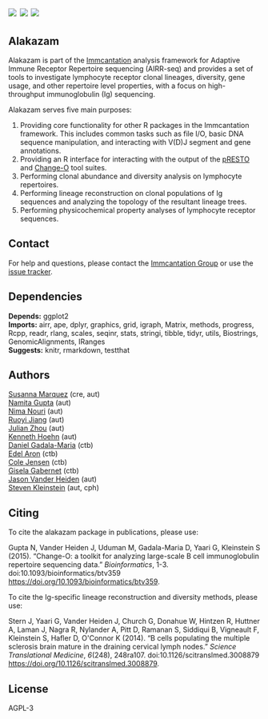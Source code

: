 # [![](http://cranlogs.r-pkg.org/badges/grand-total/alakazam)](https://www.r-pkg.org/pkg/alakazam) [![](https://cranlogs.r-pkg.org/badges/alakazam)](https://www.r-pkg.org/pkg/alakazam) [![](https://img.shields.io/static/v1?label=AIRR-C%20sw-tools%20v1&message=compliant&color=008AFF&labelColor=000000&style=plastic)](https://docs.airr-community.org/en/stable/swtools/airr_swtools_standard.html)

Alakazam
-------------------------------------------------------------------------------

Alakazam is part of the [Immcantation](http://immcantation.readthedocs.io) 
analysis framework for Adaptive Immune Receptor Repertoire sequencing 
(AIRR-seq) and provides a set of tools to investigate lymphocyte 
receptor clonal lineages, diversity, gene usage, and other repertoire level 
properties, with a focus on high-throughput immunoglobulin (Ig) sequencing.

Alakazam serves five main purposes:

1. Providing core functionality for other R packages in the Immcantation 
   framework. This includes common tasks such as file I/O, basic DNA sequence 
   manipulation, and interacting with V(D)J segment and gene annotations.
2. Providing an R interface for interacting with the output of the 
   [pRESTO](http://presto.readthedocs.io) and 
   [Change-O](http://changeo.readthedocs.io) tool suites.
3. Performing clonal abundance and diversity analysis on lymphocyte 
   repertoires.
4. Performing lineage reconstruction on clonal populations of Ig sequences 
   and analyzing the topology of the resultant lineage trees. 
5. Performing physicochemical property analyses of lymphocyte receptor 
   sequences.


Contact
-------------------------------------------------------------------------------

For help and questions, please contact the [Immcantation Group](mailto:immcantation@googlegroups.com)
or use the [issue tracker](https://github.com/immcantation/alakazam/issues).


## Dependencies

**Depends:** ggplot2  
**Imports:** airr, ape, dplyr, graphics, grid, igraph, Matrix, methods, progress, Rcpp, readr, rlang, scales, seqinr, stats, stringi, tibble, tidyr, utils, Biostrings, GenomicAlignments, IRanges  
**Suggests:** knitr, rmarkdown, testthat


## Authors

[Susanna Marquez](mailto:susanna.marquez@yale.edu) (cre, aut)  
[Namita Gupta](mailto:namita.gupta@yale.edu) (aut)  
[Nima Nouri](mailto:nima.nouri@yale.edu) (aut)  
[Ruoyi Jiang](mailto:ruoyi.jiang@yale.edu) (aut)  
[Julian Zhou](mailto:julian.zhou@bulldogs.yale.edu) (aut)  
[Kenneth Hoehn](mailto:kenneth.hoehn@yale.edu) (aut)  
[Daniel Gadala-Maria](mailto:daniel.gadala-maria@yale.edu) (ctb)  
[Edel Aron](mailto:edel.aron@yale.edu) (ctb)  
[Cole Jensen](mailto:cole.jensen@yale.edu) (ctb)  
[Gisela Gabernet](mailto:gisela.gabernet@yale.edu) (ctb)  
[Jason Vander Heiden](mailto:jason.vanderheiden@gmail.com) (aut)  
[Steven Kleinstein](mailto:steven.kleinstein@yale.edu) (aut, cph)


## Citing

To cite the alakazam package in publications, please use:

  Gupta N, Vander Heiden J, Uduman M, Gadala-Maria D, Yaari G,
  Kleinstein S (2015). “Change-O: a toolkit for analyzing large-scale B
  cell immunoglobulin repertoire sequencing data.” _Bioinformatics_,
  1-3. doi:10.1093/bioinformatics/btv359
  <https://doi.org/10.1093/bioinformatics/btv359>.

To cite the Ig-specific lineage reconstruction and diversity methods,
please use:

  Stern J, Yaari G, Vander Heiden J, Church G, Donahue W, Hintzen R,
  Huttner A, Laman J, Nagra R, Nylander A, Pitt D, Ramanan S, Siddiqui
  B, Vigneault F, Kleinstein S, Hafler D, O'Connor K (2014). “B cells
  populating the multiple sclerosis brain mature in the draining
  cervical lymph nodes.” _Science Translational Medicine_, *6*(248),
  248ra107. doi:10.1126/scitranslmed.3008879
  <https://doi.org/10.1126/scitranslmed.3008879>.



## License

AGPL-3
